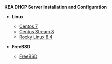 **KEA DHCP Server Installation and Configuration**

- **Linux**
  - [Centos 7](centos7_installation.md)
  - [Centos Stream 8](centos8stream_installation.md)
  - [Rocky Linux 8.4](rockylinux-8.4.md)

- **FreeBSD**
  - [FreeBSD](freebsd13_installation.md)